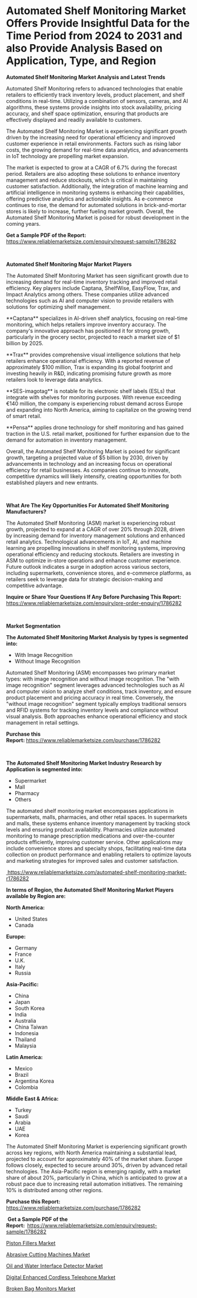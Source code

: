 <p><h1>Automated Shelf Monitoring Market Offers Provide Insightful Data for the Time Period from 2024 to 2031 and also Provide Analysis Based on Application, Type, and Region</h1></p><p><strong>Automated Shelf Monitoring Market Analysis and Latest Trends</strong></p>
<p><p>Automated Shelf Monitoring refers to advanced technologies that enable retailers to efficiently track inventory levels, product placement, and shelf conditions in real-time. Utilizing a combination of sensors, cameras, and AI algorithms, these systems provide insights into stock availability, pricing accuracy, and shelf space optimization, ensuring that products are effectively displayed and readily available to customers. </p><p>The Automated Shelf Monitoring Market is experiencing significant growth driven by the increasing need for operational efficiency and improved customer experience in retail environments. Factors such as rising labor costs, the growing demand for real-time data analytics, and advancements in IoT technology are propelling market expansion. </p><p>The market is expected to grow at a CAGR of 6.7% during the forecast period. Retailers are also adopting these solutions to enhance inventory management and reduce stockouts, which is critical in maintaining customer satisfaction. Additionally, the integration of machine learning and artificial intelligence in monitoring systems is enhancing their capabilities, offering predictive analytics and actionable insights. As e-commerce continues to rise, the demand for automated solutions in brick-and-mortar stores is likely to increase, further fueling market growth. Overall, the Automated Shelf Monitoring Market is poised for robust development in the coming years.</p></p>
<p><strong>Get a Sample PDF of the Report:&nbsp;</strong> <a href="https://www.reliablemarketsize.com/enquiry/request-sample/1786282?utm_campaign=1105&utm_medium=2&utm_source=Github&utm_content=ia&utm_term=09102024&utm_id=automated-shelf-monitoring">https://www.reliablemarketsize.com/enquiry/request-sample/1786282</a></p>
<p>&nbsp;</p>
<p><strong>Automated Shelf Monitoring Major Market Players</strong></p>
<p><p>The Automated Shelf Monitoring Market has seen significant growth due to increasing demand for real-time inventory tracking and improved retail efficiency. Key players include Captana, ShelfWise, EasyFlow, Trax, and Impact Analytics among others. These companies utilize advanced technologies such as AI and computer vision to provide retailers with solutions for optimizing shelf management.</p><p>**Captana** specializes in AI-driven shelf analytics, focusing on real-time monitoring, which helps retailers improve inventory accuracy. The company's innovative approach has positioned it for strong growth, particularly in the grocery sector, projected to reach a market size of $1 billion by 2025.</p><p>**Trax** provides comprehensive visual intelligence solutions that help retailers enhance operational efficiency. With a reported revenue of approximately $100 million, Trax is expanding its global footprint and investing heavily in R&D, indicating promising future growth as more retailers look to leverage data analytics.</p><p>**SES-imagotag** is notable for its electronic shelf labels (ESLs) that integrate with shelves for monitoring purposes. With revenue exceeding €140 million, the company is experiencing robust demand across Europe and expanding into North America, aiming to capitalize on the growing trend of smart retail.</p><p>**Pensa** applies drone technology for shelf monitoring and has gained traction in the U.S. retail market, positioned for further expansion due to the demand for automation in inventory management.</p><p>Overall, the Automated Shelf Monitoring Market is poised for significant growth, targeting a projected value of $5 billion by 2030, driven by advancements in technology and an increasing focus on operational efficiency for retail businesses. As companies continue to innovate, competitive dynamics will likely intensify, creating opportunities for both established players and new entrants.</p></p>
<p>&nbsp;</p>
<p><strong>What Are The Key Opportunities For Automated Shelf Monitoring Manufacturers?</strong></p>
<p><p>The Automated Shelf Monitoring (ASM) market is experiencing robust growth, projected to expand at a CAGR of over 20% through 2028, driven by increasing demand for inventory management solutions and enhanced retail analytics. Technological advancements in IoT, AI, and machine learning are propelling innovations in shelf monitoring systems, improving operational efficiency and reducing stockouts. Retailers are investing in ASM to optimize in-store operations and enhance customer experience. Future outlook indicates a surge in adoption across various sectors, including supermarkets, convenience stores, and e-commerce platforms, as retailers seek to leverage data for strategic decision-making and competitive advantage.</p></p>
<p><strong>Inquire or Share Your Questions If Any Before Purchasing This Report:</strong> <a href="https://www.reliablemarketsize.com/enquiry/pre-order-enquiry/1786282?utm_campaign=1105&utm_medium=2&utm_source=Github&utm_content=ia&utm_term=09102024&utm_id=automated-shelf-monitoring">https://www.reliablemarketsize.com/enquiry/pre-order-enquiry/1786282</a></p>
<p>&nbsp;</p>
<p><strong>Market Segmentation</strong></p>
<p><strong>The Automated Shelf Monitoring Market Analysis by types is segmented into:</strong></p>
<p><ul><li>With Image Recognition</li><li>Without Image Recognition</li></ul></p>
<p><p>Automated Shelf Monitoring (ASM) encompasses two primary market types: with image recognition and without image recognition. The "with image recognition" segment leverages advanced technologies such as AI and computer vision to analyze shelf conditions, track inventory, and ensure product placement and pricing accuracy in real time. Conversely, the "without image recognition" segment typically employs traditional sensors and RFID systems for tracking inventory levels and compliance without visual analysis. Both approaches enhance operational efficiency and stock management in retail settings.</p></p>
<p><strong>Purchase this Report:&nbsp;</strong><a href="https://www.reliablemarketsize.com/purchase/1786282?utm_campaign=1105&utm_medium=2&utm_source=Github&utm_content=ia&utm_term=09102024&utm_id=automated-shelf-monitoring">https://www.reliablemarketsize.com/purchase/1786282</a></p>
<p>&nbsp;</p>
<p><strong>The Automated Shelf Monitoring Market Industry Research by Application is segmented into:</strong></p>
<p><ul><li>Supermarket</li><li>Mall</li><li>Pharmacy</li><li>Others</li></ul></p>
<p><p>The automated shelf monitoring market encompasses applications in supermarkets, malls, pharmacies, and other retail spaces. In supermarkets and malls, these systems enhance inventory management by tracking stock levels and ensuring product availability. Pharmacies utilize automated monitoring to manage prescription medications and over-the-counter products efficiently, improving customer service. Other applications may include convenience stores and specialty shops, facilitating real-time data collection on product performance and enabling retailers to optimize layouts and marketing strategies for improved sales and customer satisfaction.</p></p>
<p><a href="https://www.reliablemarketsize.com/automated-shelf-monitoring-market-r1786282?utm_campaign=1105&utm_medium=2&utm_source=Github&utm_content=ia&utm_term=09102024&utm_id=automated-shelf-monitoring">&nbsp;https://www.reliablemarketsize.com/automated-shelf-monitoring-market-r1786282</a></p>
<p><strong>In terms of Region, the Automated Shelf Monitoring Market Players available by Region are:</strong></p>
<p>
    <p> <strong> North America: </strong>
        <ul>
            <li>United States</li>
            <li>Canada</li>
        </ul>
        </p> 
    <p> <strong> Europe: </strong>
        <ul>
            <li>Germany</li>
            <li>France</li>
            <li>U.K.</li>
            <li>Italy</li>
            <li>Russia</li>
        </ul>
        </p> 
    <p> <strong> Asia-Pacific: </strong>
        <ul>
            <li>China</li>
            <li>Japan</li>
            <li>South Korea</li>
            <li>India</li>
            <li>Australia</li>
            <li>China Taiwan</li>
            <li>Indonesia</li>
            <li>Thailand</li>
            <li>Malaysia</li>
        </ul>
        </p> 
    <p> <strong> Latin America: </strong>
        <ul>
            <li>Mexico</li>
            <li>Brazil</li>
            <li>Argentina Korea</li>
            <li>Colombia</li>
        </ul>
        </p> 
    <p> <strong> Middle East & Africa: </strong>
        <ul>
            <li>Turkey</li>
            <li>Saudi</li>
            <li>Arabia</li>
            <li>UAE</li>
            <li>Korea</li>
        </ul>
    </p>
    </p>
<p><p>The Automated Shelf Monitoring Market is experiencing significant growth across key regions, with North America maintaining a substantial lead, projected to account for approximately 40% of the market share. Europe follows closely, expected to secure around 30%, driven by advanced retail technologies. The Asia-Pacific region is emerging rapidly, with a market share of about 20%, particularly in China, which is anticipated to grow at a robust pace due to increasing retail automation initiatives. The remaining 10% is distributed among other regions.</p></p>
<p><strong>Purchase this Report: </strong><a href="https://www.reliablemarketsize.com/purchase/1786282?utm_campaign=1105&utm_medium=2&utm_source=Github&utm_content=ia&utm_term=09102024&utm_id=automated-shelf-monitoring">https://www.reliablemarketsize.com/purchase/1786282</a></p>
<p>&nbsp;<strong>Get a Sample PDF of the Report:&nbsp;&nbsp;</strong><a href="https://www.reliablemarketsize.com/enquiry/request-sample/1786282?utm_campaign=1105&utm_medium=2&utm_source=Github&utm_content=ia&utm_term=09102024&utm_id=automated-shelf-monitoring">https://www.reliablemarketsize.com/enquiry/request-sample/1786282</a></p>
<p><strong></strong></p>
<p><p><a href="https://www.linkedin.com/pulse/opportunities-challenges-piston-fillers-market-strategic-insights-kqtof?utm_campaign=1105&utm_medium=2&utm_source=Github&utm_content=ia&utm_term=09102024&utm_id=automated-shelf-monitoring">Piston Fillers Market</a></p><p><a href="https://www.linkedin.com/pulse/abrasive-cutting-machines-mosaic-piecing-together-global-market-biqte?utm_campaign=1105&utm_medium=2&utm_source=Github&utm_content=ia&utm_term=09102024&utm_id=automated-shelf-monitoring">Abrasive Cutting Machines Market</a></p><p><a href="https://github.com/cleora2ime/Market-Research-Report-List-1/blob/main/oil-and-water-interface-detector-market.md?utm_campaign=1105&utm_medium=2&utm_source=Github&utm_content=ia&utm_term=09102024&utm_id=automated-shelf-monitoring">Oil and Water Interface Detector Market</a></p><p><a href="https://www.linkedin.com/pulse/what-growth-opportunities-challenges-digital-enhanced-cordless-u2ecf?utm_campaign=1105&utm_medium=2&utm_source=Github&utm_content=ia&utm_term=09102024&utm_id=automated-shelf-monitoring">Digital Enhanced Cordless Telephone Market</a></p><p><a href="https://github.com/ellenqyqdyches/Market-Research-Report-List-1/blob/main/broken-bag-monitors-market.md?utm_campaign=1105&utm_medium=2&utm_source=Github&utm_content=ia&utm_term=09102024&utm_id=automated-shelf-monitoring">Broken Bag Monitors Market</a></p></p>
